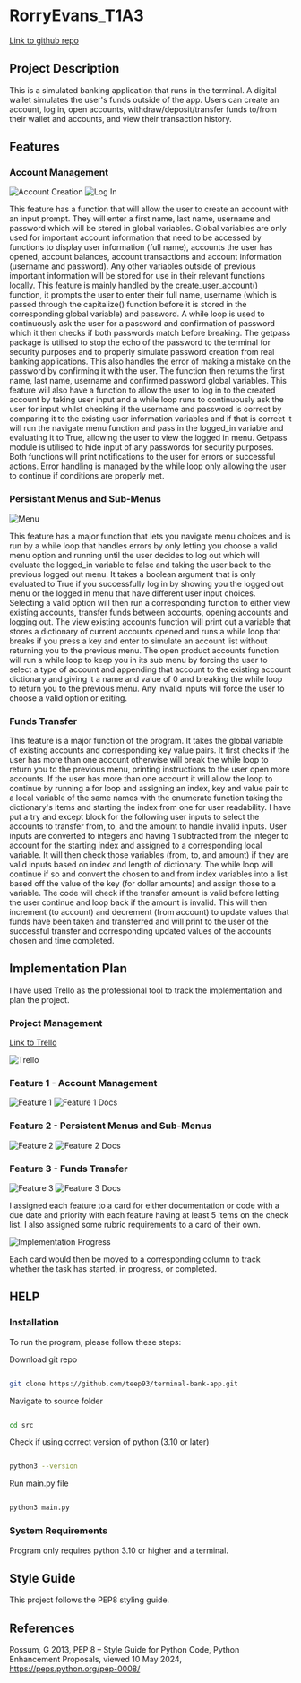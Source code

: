 # RorryEvans_T1A3 

[Link to github repo](https://github.com/teep93/terminal-bank-app)

## Project Description
This is a simulated banking application that runs in the terminal. A digital wallet simulates the user's funds outside of the app. Users can create an account, log in, open accounts, withdraw/deposit/transfer funds to/from their wallet and accounts, and view their transaction history.

## Features

### Account Management

![Account Creation](/docs/account-creation.png)
![Log In](/docs/log-in.png)

This feature has a function that will allow the user to create an account with an input prompt. They will enter a first name, last name, username and password which will be stored in global variables.
Global variables are only used for important account information that need to be accessed by functions to display user information (full name), accounts the user has opened, account balances, account
transactions and account information (username and password). Any other variables outside of previous important information will be stored for use in their relevant functions locally.
This feature is mainly handled by the create_user_account() function, it prompts the user to enter their full name, username (which is passed through the capitalize() function before it is stored in the corresponding global variable) and password. A while loop is used to continuously ask the user
for a password and confirmation of password which it then checks if both passwords match before breaking. The getpass package is utilised to stop the echo of the password to the terminal for security purposes and to properly simulate password creation from real banking applications. This also handles the error of making a mistake on the password by confirming it with the user. The function then returns the first name, last name, username and confirmed password global variables.
This feature will also have a function to allow the user to log in to the created account by taking user input and a while loop runs to continuously ask the user for input whilst checking if the username and password is correct by comparing it to the existing user information variables
and if that is correct it will run the navigate menu function and pass in the logged_in variable and evaluating it to True, allowing the user to view the logged in menu. Getpass module is utilised to hide input of any passwords for security purposes. Both functions will print notifications to the user for errors or successful actions. Error handling is managed by the while loop only allowing the user to continue if conditions are 
properly met.


### Persistant Menus and Sub-Menus

![Menu](/docs/menu.png)

This feature has a major function that lets you navigate menu choices and is run by a while loop that handles errors by only letting you choose a valid menu option and running until the user decides to log out which will evaluate the logged_in variable to false and taking the user back to the previous logged out menu. It takes a boolean argument that is only evaluated to True if you successfully log in by showing you the logged out menu or the logged in menu that have different user input choices. Selecting a valid option will then run a corresponding function to either view existing accounts, transfer funds between accounts, opening accounts and logging out. The view existing accounts function will print out a variable that stores a dictionary of current accounts opened and runs a while loop that breaks if you press a key and enter to simulate an account list without returning you to the previous menu. The open product accounts function will run a while loop to keep you in its sub menu by forcing the user to select a type of account and appending that account to the existing account dictionary and giving it a name and value of 0 and breaking the while loop to return you to the previous menu. Any invalid inputs will force the user to choose a valid option or exiting.


### Funds Transfer

This feature is a major function of the program. It takes the global variable of existing accounts and corresponding key value pairs. It first checks if the user has more than one account otherwise will break the while loop to return you to the previous menu, printing instructions to the user open more accounts. If the user has more than one account it will allow the loop to continue by running a for loop and assigning an index, key and value pair to a local variable of the same names with the enumerate function taking the dictionary's items and starting the index from one for user readability. I have put a try and except block for the following user inputs to select the accounts to transfer from, to, and the amount to handle invalid inputs. User inputs are converted to integers and having 1 subtracted from the integer to account for the starting index and assigned to a corresponding local variable. It will then check those variables (from, to, and amount) if they are valid inputs based on index and length of dictionary. The while loop will continue if so and convert the chosen to and from index variables into a list based off the value of the key (for dollar amounts) and assign those to a variable. The code will check if the transfer amount is valid before letting the user continue and loop back if the amount is invalid. This will then increment (to account) and decrement (from account) to update values that funds have been taken and transferred and will print to the user of the successful transfer and corresponding updated values of the accounts chosen and time completed.


## Implementation Plan

I have used Trello as the professional tool to track the implementation and plan the project.

### Project Management

[Link to Trello](https://trello.com/b/euHyLo7m/t1a3-terminal-application)

![Trello](/docs/trello-overview.png)

### Feature 1 - Account Management

![Feature 1](/docs/f1-code.png)
![Feature 1 Docs](/docs/f1-doc.png)

### Feature 2 - Persistent Menus and Sub-Menus

![Feature 2](/docs/f2-code.png)
![Feature 2 Docs](/docs/f2-doc.png)

### Feature 3 - Funds Transfer

![Feature 3](/docs/f3-code.png)
![Feature 3 Docs](/docs/f3-doc.png)

I assigned each feature to a card for either documentation or code with a due date and priority with each feature having at least 5 items on the check list.
I also assigned some rubric requirements to a card of their own.

![Implementation Progress](/docs/implementation-progress.png)

Each card would then be moved to a corresponding column to track whether the task has started, in progress, or completed.

## HELP

### Installation

To run the program, please follow these steps:

Download git repo

```bash

git clone https://github.com/teep93/terminal-bank-app.git

```

Navigate to source folder

```bash

cd src

```

Check if using correct version of python (3.10 or later)

```bash

python3 --version

```

Run main.py file

```bash

python3 main.py
```

### System Requirements

Program only requires python 3.10 or higher and a terminal.

## Style Guide

This project follows the PEP8 styling guide.

## References

Rossum, G 2013, PEP 8 – Style Guide for Python Code, Python Enhancement Proposals, viewed 10 May 2024, https://peps.python.org/pep-0008/